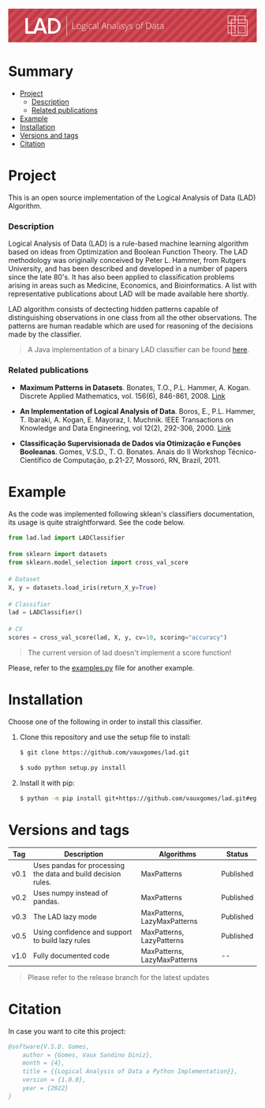 ![Header](img/header.png)

# Summary
 - [Project](#project)
   - [Description](#description)
   - [Related publications](#related-publications)
 - [Example](#example)
 - [Installation](#installation)
 - [Versions and tags](#versions-and-tags)
 - [Citation](#citation)


# Project

This is an open source implementation of the Logical Analysis of Data (LAD) Algorithm.

### Description

Logical Analysis of Data (LAD) is a rule-based machine learning algorithm based on ideas from Optimization and Boolean Function Theory. The LAD methodology was originally conceived by Peter L. Hammer, from Rutgers University, and has been described and developed in a number of papers since the late 80's. It has also been applied to classification problems arising in areas such as Medicine, Economics, and Bioinformatics. A list with representative publications about LAD will be made available here shortly.

LAD algorithm consists of dectecting hidden patterns capable of distinguishing observations in one class from all the other observations. The patterns are human readable which are used for reasoning of the decisions made by the classifier. 

> A Java implementation of a binary LAD classifier can be found [here](https://lia.ufc.br/~tiberius/lad/downloads.htm).

### Related publications
 - **Maximum Patterns in Datasets**. Bonates, T.O., P.L. Hammer, A. Kogan. Discrete Applied Mathematics, vol. 156(6), 846-861, 2008. [Link](https://www.sciencedirect.com/science/article/pii/S0166218X07002089)
 
 - **An Implementation of Logical Analysis of Data**. Boros, E., P.L. Hammer, T. Ibaraki, A. Kogan, E. Mayoraz, I. Muchnik. IEEE Transactions on Knowledge and Data Engineering, vol 12(2), 292-306, 2000. [Link](https://ieeexplore.ieee.org/abstract/document/842268?casa_token=y2NyWCbn7SsAAAAA:LCrKLdntpx-5GRNVdtU4F-Cnfs4VqsfWZTspa_yvgy_acfHvZjoZt_ZXKtHAOdiZGioUiNAN6m4FwQ)

 - **Classificação Supervisionada de Dados via Otimização e Funções Booleanas**. Gomes, V.S.D., T. O. Bonates. Anais do II Workshop Técnico-Científico de Computação, p.21-27, Mossoró, RN, Brazil, 2011.

# Example
As the code was implemented following sklean's classifiers documentation, its usage is quite straightforward. See the code below.

```py
from lad.lad import LADClassifier

from sklearn import datasets
from sklearn.model_selection import cross_val_score

# Dataset
X, y = datasets.load_iris(return_X_y=True)

# Classifier
lad = LADClassifier()

# CV
scores = cross_val_score(lad, X, y, cv=10, scoring="accuracy")
```

> The current version of lad doesn't implement a score function!

Please, refer to the [examples.py](examples.py) file for another example.

# Installation

Choose one of the following in order to install this classifier.

1. Clone this repository and use the setup file to install:

    ```sh
    $ git clone https://github.com/vauxgomes/lad.git
    ```
    ```sh
    $ sudo python setup.py install
    ```

2. Install it with pip:

    ```sh
    $ python -m pip install git+https://github.com/vauxgomes/lad.git#egg=lad
    ```


# Versions and tags

| Tag | Description | Algorithms | Status |
| -- | --  | -- | -- |
| v0.1 | Uses pandas for processing the data and build decision rules. | MaxPatterns | Published |
| v0.2 | Uses numpy instead of pandas. | MaxPatterns | Published |
| v0.3 | The LAD lazy mode | MaxPatterns, LazyMaxPatterns | Published |
| v0.5 | Using confidence and support to build lazy rules | MaxPatterns, LazyPatterns | Published |
| v1.0 | Fully documented code | MaxPatterns, LazyMaxPatterns | -- |

> Please refer to the release branch for the latest updates


# Citation

In case you want to cite this project:

```bibtex
@software{V.S.D. Gomes,
    author = {Gomes, Vaux Sandino Diniz},
    month = {4},
    title = {{Logical Analysis of Data a Python Implementation}},
    version = {1.0.0},
    year = {2022}
}
```